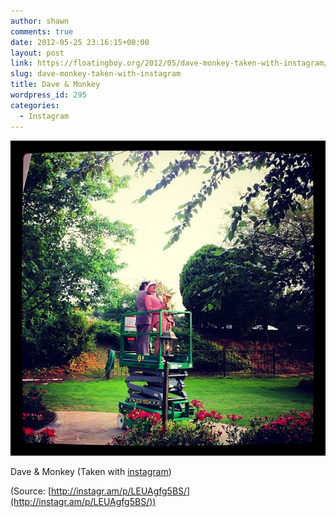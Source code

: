 ```yaml
---
author: shawn
comments: true
date: 2012-05-25 23:16:15+00:00
layout: post
link: https://floatingboy.org/2012/05/dave-monkey-taken-with-instagram/
slug: dave-monkey-taken-with-instagram
title: Dave & Monkey 
wordpress_id: 295
categories:
  - Instagram
---
```


[![](/assets/media/2012/06/tumblr_m4lpz4swRv1qzw17so1_1280.jpg)](http://instagr.am/p/LEUAgfg5BS/)

Dave & Monkey (Taken with [instagram](http://instagr.am))

(Source: [http://instagr.am/p/LEUAgfg5BS/](http://instagr.am/p/LEUAgfg5BS/))
